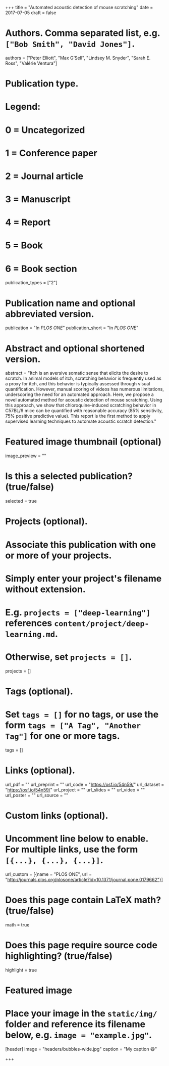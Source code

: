 +++
title = "Automated acoustic detection of mouse scratching"
date = 2017-07-05
draft = false

# Authors. Comma separated list, e.g. `["Bob Smith", "David Jones"]`.
authors = ["Peter Elliott", "Max G’Sell", "Lindsey M. Snyder", 
  "Sarah E. Ross", "Valérie Ventura"]

# Publication type.
# Legend:
# 0 = Uncategorized
# 1 = Conference paper
# 2 = Journal article
# 3 = Manuscript
# 4 = Report
# 5 = Book
# 6 = Book section
publication_types = ["2"]

# Publication name and optional abbreviated version.
publication = "In *PLOS ONE*"
publication_short = "In *PLOS ONE*"

# Abstract and optional shortened version.
abstract = "Itch is an aversive somatic sense that elicits the desire to scratch. In animal models of itch, scratching behavior is frequently used as a proxy for itch, and this behavior is typically assessed through visual quantification. However, manual scoring of videos has numerous limitations, underscoring the need for an automated approach. Here, we propose a novel automated method for acoustic detection of mouse scratching. Using this approach, we show that chloroquine-induced scratching behavior in C57BL/6 mice can be quantified with reasonable accuracy (85% sensitivity, 75% positive predictive value). This report is the first method to apply supervised learning techniques to automate acoustic scratch detection."

# Featured image thumbnail (optional)
image_preview = ""

# Is this a selected publication? (true/false)
selected = true

# Projects (optional).
#   Associate this publication with one or more of your projects.
#   Simply enter your project's filename without extension.
#   E.g. `projects = ["deep-learning"]` references `content/project/deep-learning.md`.
#   Otherwise, set `projects = []`.
projects = []

# Tags (optional).
#   Set `tags = []` for no tags, or use the form `tags = ["A Tag", "Another Tag"]` for one or more tags.
tags = []

# Links (optional).
url_pdf = ""
url_preprint = ""
url_code = "https://osf.io/54n59/"
url_dataset = "https://osf.io/54n59/"
url_project = ""
url_slides = ""
url_video = ""
url_poster = ""
url_source = ""

# Custom links (optional).
#   Uncomment line below to enable. For multiple links, use the form `[{...}, {...}, {...}]`.
url_custom = [{name = "PLOS ONE", url = "http://journals.plos.org/plosone/article?id=10.1371/journal.pone.0179662"}]

# Does this page contain LaTeX math? (true/false)
math = true

# Does this page require source code highlighting? (true/false)
highlight = true

# Featured image
# Place your image in the `static/img/` folder and reference its filename below, e.g. `image = "example.jpg"`.
[header]
image = "headers/bubbles-wide.jpg"
caption = "My caption :smile:"

+++


